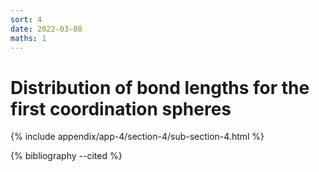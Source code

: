 ```yaml
---
sort: 4
date: 2022-03-08
maths: 1
---
```


# Distribution of bond lengths for the first coordination spheres

{% include appendix/app-4/section-4/sub-section-4.html %}

{% bibliography --cited %}

